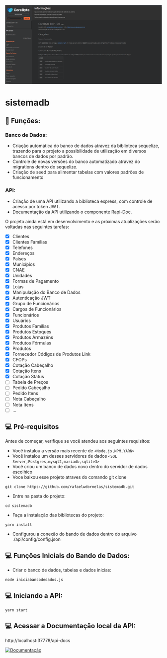 <img src="Screenshot.png" alt="exemplo imagem">

# sistemadb

## 🔧 Funções:

### Banco de Dados:

- Criação automática do banco de dados atravez da biblioteca sequelize, trazendo para o projeto a possibilidade de utilização em diversos bancos de dados por padrão.
- Controle de novas versões do banco automatizado atravez do migrations dentro do sequelize.
- Criação de seed para alimentar tabelas com valores padrões de funcionamento

### API:

- Criação de uma API utilizando a biblioteca express, com controle de acesso por token JWT.
- Documentação da API utilizando o componente Rapi-Doc.

O projeto ainda está em desenvolvimento e as próximas atualizações serão voltadas nas seguintes tarefas:

- [x] Clientes
- [x] Clientes Famílias
- [x] Telefones
- [x] Endereços
- [x] Países
- [x] Municípios
- [x] CNAE
- [x] Unidades
- [x] Formas de Pagamento
- [x] Lojas
- [x] Manipulação do Banco de Dados
- [x] Autenticação JWT
- [x] Grupo de Funcionários
- [x] Cargos de Funcionários
- [x] Funcionários
- [x] Usuários
- [x] Produtos Famílias
- [x] Produtos Estoques
- [x] Produtos Armazéns
- [x] Produtos Fórmulas
- [x] Produtos
- [x] Fornecedor Códigos de Produtos Link
- [x] CFOPs
- [x] Cotação Cabeçalho
- [x] Cotação Itens
- [x] Cotação Status
- [ ] Tabela de Preços
- [ ] Pedido Cabeçalho
- [ ] Pedido Itens
- [ ] Nota Cabeçalho
- [ ] Nota Itens
- [ ] ...

## 💻 Pré-requisitos

Antes de começar, verifique se você atendeu aos seguintes requisitos:

- Você instalou a versão mais recente de `<Node.js,NPM,YARN>`
- Você instalou um desses servidores de dados `<SQL Server,Postgres,mysql2,mariadb,sqlite3>`
- Você criou um banco de dados novo dentro do servidor de dados escolhico
- Voce baixou esse projeto atraves do comando git clone

```
git clone https://github.com/rafaelwdornelas/sistemadb.git
```

- Entre na pasta do projeto:

```
cd sistemadb
```

- Faça a instalação das bibliotecas do projeto:

```
yarn install
```

- Configurou a conexão do bando de dados dentro do arquivo ./api/config/config.json

## 💻 Funções Iniciais do Bando de Dados:

- Criar o banco de dados, tabelas e dados inicias:

```
node iniciabancodedados.js
```

## 💻 Iniciando a API:

```
yarn start
```

## 💻 Acessar a Documentação local da API:

http://localhost:37778/api-docs

[![Documentação](https://img.shields.io/badge/Manual-999999?style=for-the-badge&logo=BookStack&logoColor=white)](http://localhost:37778/api-docs)
